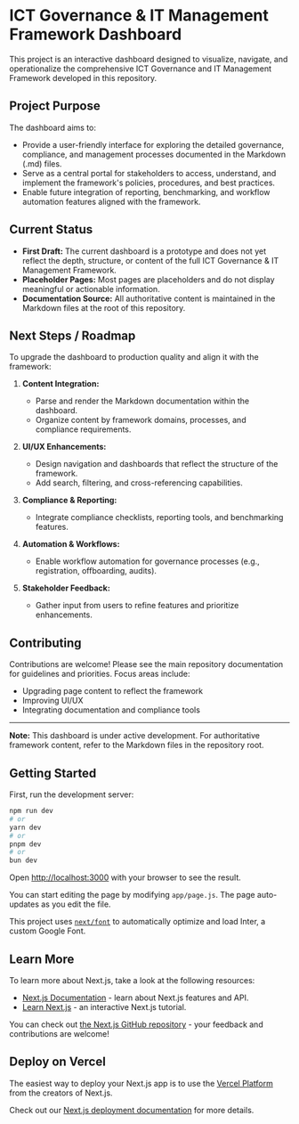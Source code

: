 
# ICT Governance & IT Management Framework Dashboard

This project is an interactive dashboard designed to visualize, navigate, and operationalize the comprehensive ICT Governance and IT Management Framework developed in this repository.

## Project Purpose

The dashboard aims to:
- Provide a user-friendly interface for exploring the detailed governance, compliance, and management processes documented in the Markdown (.md) files.
- Serve as a central portal for stakeholders to access, understand, and implement the framework's policies, procedures, and best practices.
- Enable future integration of reporting, benchmarking, and workflow automation features aligned with the framework.

## Current Status

- **First Draft:** The current dashboard is a prototype and does not yet reflect the depth, structure, or content of the full ICT Governance & IT Management Framework.
- **Placeholder Pages:** Most pages are placeholders and do not display meaningful or actionable information.
- **Documentation Source:** All authoritative content is maintained in the Markdown files at the root of this repository.

## Next Steps / Roadmap

To upgrade the dashboard to production quality and align it with the framework:

1. **Content Integration:**
	- Parse and render the Markdown documentation within the dashboard.
	- Organize content by framework domains, processes, and compliance requirements.

2. **UI/UX Enhancements:**
	- Design navigation and dashboards that reflect the structure of the framework.
	- Add search, filtering, and cross-referencing capabilities.

3. **Compliance & Reporting:**
	- Integrate compliance checklists, reporting tools, and benchmarking features.

4. **Automation & Workflows:**
	- Enable workflow automation for governance processes (e.g., registration, offboarding, audits).

5. **Stakeholder Feedback:**
	- Gather input from users to refine features and prioritize enhancements.

## Contributing

Contributions are welcome! Please see the main repository documentation for guidelines and priorities. Focus areas include:
- Upgrading page content to reflect the framework
- Improving UI/UX
- Integrating documentation and compliance tools

---

**Note:** This dashboard is under active development. For authoritative framework content, refer to the Markdown files in the repository root.

## Getting Started

First, run the development server:

```bash
npm run dev
# or
yarn dev
# or
pnpm dev
# or
bun dev
```

Open [http://localhost:3000](http://localhost:3000) with your browser to see the result.

You can start editing the page by modifying `app/page.js`. The page auto-updates as you edit the file.

This project uses [`next/font`](https://nextjs.org/docs/basic-features/font-optimization) to automatically optimize and load Inter, a custom Google Font.

## Learn More

To learn more about Next.js, take a look at the following resources:

- [Next.js Documentation](https://nextjs.org/docs) - learn about Next.js features and API.
- [Learn Next.js](https://nextjs.org/learn) - an interactive Next.js tutorial.

You can check out [the Next.js GitHub repository](https://github.com/vercel/next.js/) - your feedback and contributions are welcome!

## Deploy on Vercel

The easiest way to deploy your Next.js app is to use the [Vercel Platform](https://vercel.com/new?utm_medium=default-template&filter=next.js&utm_source=create-next-app&utm_campaign=create-next-app-readme) from the creators of Next.js.

Check out our [Next.js deployment documentation](https://nextjs.org/docs/deployment) for more details.
